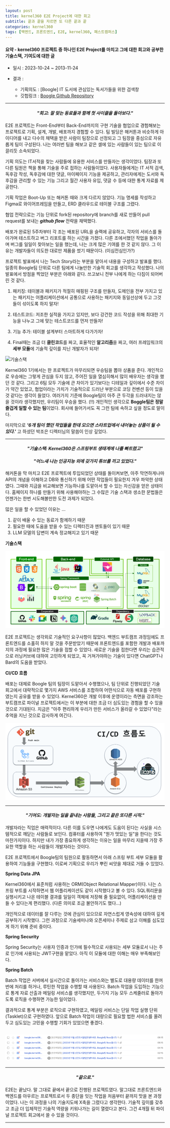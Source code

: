 ```yaml
---
layout: post
title: kernel360 E2E Project에 대한 회고
subtitle: 끝과 끝을 자르면 또 다른 끝과 끝
categories: kernel360
tags: [백엔드, 프론트엔드, E2E, kernel360, 패스트캠퍼스]
---
```


#### 요약 - kernel360 프로젝트 중 하나인 E2E Project를 마치고 그에 대한 회고와 공부한 기술스택, 기여도에 대한 글

- 일시 : 2023-10-24 ~ 2013-11-24

- 결과 :
  - 기획의도 : [Boogle] IT 도서에 관심있는 독서가들을 위한 검색창
  - 깃헙링크 : [Boogle Github Repository](https://github.com/Kernel360/E2E1-Boogle)

---

#### _<center>"회고: 잘 맞는 동료들과 함께 첫 사이클을 돌아보다."</center>_

E2E 프로젝트는 Front-End부터 Back-End까지의 구현 기술을 협업으로 경험해보는 프로젝트로 기획, 설계, 개발, 배포까지 경험할 수 있다. 팀 빌딩은 해커톤과 비슷하게 아이디어를 내고 다수의 채택을 받은 사람이 팀장으로 선정되고 그 팀장을 중심으로 자유롭게 팀이 구성된다. 나는 여러번 팀을 해보고 같은 셀에 있는 사람들이 있는 팀으로 이끌리듯 소속되었다.

기획 의도는 IT서적을 찾는 사람들에 유용한 서비스를 만들자는 생각이었다. 팀장과 또다른 팀원은 책을 통해 기술을 주로 접하는 사람들이었다. 사용자들에게는 IT 서적 검색, 독후감 작성, 독후감에 대한 댓글, 마이페이지 기능을 제공하고, 관리자에게는 도서와 독후감을 관리할 수 있는 기능 그리고 월간 사용자 유입, 댓글 수 등에 대한 통계 자료를 제공한다.

기획 작업은 Boot-Up 또는 해커톤 때와 크게 다르지 않았다. 기능 명세를 작성하고 Figma로 와이어프레임을 만들고, ERD 클라우드로 테이블 구조를 그렸다.

협업 전략으로는 기능 단위로 fork된 repository에 branch를 새로 만들어 pull request를 보내는 **_github flow_** 전략을 채택했다.

배포가 완료된 5주차부터 각 조는 배포된 URL을 슬랙에 공유하고, 각자의 서비스를 돌아가며 테스트하고 버그 리포트를 하는 시간을 가졌다. 다른 조에서했던 작업을 돌아가며 버그를 일일이 찾아보는 일을 했는데, 나는 크게 많은 기여를 한 것 같지 않다. 그 이유는 개발자들이 의도한 대로만 제품을 썼기 때문이다. (이심전심인가?)

프로젝트 발표에서 나는 Tech Story라는 부분을 맡아서 내용을 구성하고 발표를 했다. 일종의 Boogle팀 단위로 다른 팀에게 나눌만한 기술적 회고를 생각하고 작성했다. 나의 발표에서 방점을 찍었던 부분은 아래와 같다. 쓰고보니 전부 나에게 하는 다짐이 되어버린 것 같다.

1. 패키징: 테이블과 패키지가 적절히 매핑된 구조를 만들자, 도메인을 전부 가지고 있는 패키지는 어플리케이션에서 공통으로 사용하는 패키지와 동일선상에 두고 그것들이 섞이도록 하지 말자!

2. 테스트코드: 저조한 실적을 가지고 있지만, 보다 강건한 코드 작성을 위해 최대한 기능을 나누고 그에 맞는 테스트코드를 먼저 만들자!

3. 기능 추가: 테이블 설계부터 스마트하게 다가가자!

4. Final때는 조금 더 **클린코드**를 짜고, 효율적인 **알고리즘**을 짜고, 여러 프레임워크의 **세부 모듈**에 기술적 깊이를 지닌 개발자가 되자!

![기술스택](/assets/images/boogle_tech_story.png)

Kernel360 1기에서는 한 프로젝트가 마무리되면 우승팀을 뽑아 상품을 준다. 개인적으로 우승에는 그렇게 관심을 두지 않고, 주어진 일을 열심히해서 많이 배우자는 생각을 했던 것 같다. 그리고 6팀 모두 기술에 큰 차이가 있기보다는 디테일과 깊이에서 수준 차이가 약간 있었고, 협업이라는 가치가 기술적으로 드러난 부분으로 코딩 컨벤션 등이 있을 것 같다는 생각이 들었다. 여러가지 기준에 Boogle팀이 아주 큰 두각을 드러내지는 않을 것이라 생각했지만, 우리팀이 우승을 했다. (!!) 개인적인 생각으로 **Boggle팀은 정말 즐겁게 일할 수 있는 팀**이었다. 회사에 들어가서도 꼭 그런 팀에 속하고 싶을 정도로 말이다.

마지막으로 **_'6개 팀이 했던 작업들을 한데 모으면 스타트업에서 내어놓는 상품이 될 수 있다.'_** 고 하셨던 박조은 디렉터님의 말씀이 인상 깊었다.

---

#### _<center>"기술스택: Kernel360은 스프링부트 생태계에 나를 빠트렸고"</center>_

#### _<center>"어느새 나는 인공지능 외에 갖가지 튜브를 끼고 있었다."</center>_

해커톤을 막 마치고 E2E 프로젝트에 투입되었던 상태를 돌이켜보면, 아주 막연하게나마 API의 개념을 이해하고 DB와 통신하기 위해 어떤 작업들이 필요한지 겨우 파악한 상태였다. 그때와 지금을 비교해보면 기능하나를 도맡아서 할 수 있는 자신감을 얻은 상태이다. 홈페이지 하나를 만들기 위해 사용해야하는 그 수많은 기술 스택과 생소한 문법들은 언젠가는 한번 시도해볼만한 도전 과제가 되었다.

많은 일을 할 수 있었던 이유는 ...

1. 같이 배울 수 있는 동료가 함께하기 때문
2. 필요한 때에 도움을 받을 수 있는 디렉터진과 멘토들이 있기 때문
3. LLM 모델의 답변이 계속 정교해지고 있기 때문

**기술스택**

![기술스택](/assets/images/boogle_tech_stack.PNG)

E2E 프로젝트는 생각외로 기술적인 요구사항이 많았다. 백엔드 부트캠프 과정임에도 프론트엔드를 소홀히 하지 말 것을 주문받았기 때문에 프론트엔드를 포함한 개발과 배포까지의 과정에 필요한 많은 기술을 접할 수 있었다. 새로운 기술을 접한다면 우리는 습관적으로 러닝커브에 대하여 고민하게 되었고, 꼭 거쳐가야하는 기술이 있다면 ChatGPT나 Bard의 도움을 받았다.

**CI/CD 흐름**

배포는 대체로 Boogle 팀의 팀장이 도맡아서 수행했으나, 팀 단위로 진행되었던 기술 회고에서 대략적으로 몇가지 AWS 서비스를 조합하여 어떤식으로 자동 배포를 구현하였는지 공유를 받을 수 있었다. Kernel360은 개발 이후에 운영이라는 측면을 강조하는 부트캠프로 파이널 프로젝트에서는 이 부분에 대한 조금 더 심도있는 경험을 할 수 있을 것으로 기대된다. 지금은 "아주 편리하게 우리가 만든 서비스가 올라갈 수 있었다"라는 추억을 지닌 것으로 감사하게 여긴다.

![CI/CD 흐름](/assets/images/boogle_cicd_plow.png)

---

#### _<center>"기여도: 개발자는 일을 끝내는 사람들, 그리고 끝은 또다른 시작."</center>_

개발자라는 직업은 매력적이다. 다른 이를 도우면 나에게도 도움이 된다는 사실을 시스템적으로 깨닫는 사람들로 보인다. 컴퓨터를 사용하여 "뭔가 멋있는 일"을 한다는 것도 마찬가지이다. 하지만 내가 가장 중요하게 생각하는 이유는 일을 마무리 지을때 가장 주요한 역할을 하는 사람들이 개발자라는 것이다.

E2E 프로젝트에서 Boogle팀의 팀원으로 활동하면서 아래 스프링 부트 세부 모듈을 활용하여 기능들을 구현했다. 이로써 기획으로 우리가 뿌린 씨앗을 제대로 거둘 수 있었다.

**Spring Data JPA**

Kernel360에서 표준처럼 사용하는 ORM(Object Relational Mapper)이다. 나는 스프링 부트를 시작하면서 웹 어플리케이션도 같이 시작했다고 볼 수 있다. SQL쿼리문을 실행시키고 나온 테이블 결과를 일일이 객체에 저장해 줄 필요없이, 어플리케이션을 만들 수 있다는게 편리했다. (다른 의미로 조금 불안하기도 했다...)

개인적으로 데이터를 잘 다루는 것에 관심이 있으므로 자연스럽게 영속성에 대하여 깊게 공부하기 시작했다. 그런 과정으로 기술세미나와 오픈세미나 주제로 삼고 이해를 심도있게 하기 위해 준비 중이다.

**Spring Security**

Spring Security는 사용자 인증과 인가에 필수적으로 사용되는 세부 모듈로서 나는 주로 인가에 사용되는 JWT구현을 맡았다. 아직 이 모듈에 대한 이해는 매우 부족해보인다.

**Spring Batch**

Batch 작업은 서버에서 실시간으로 돌아가는 서비스와는 별도로 대용량 데이터를 한꺼번에 처리를 하거나, 루틴한 작업을 수행할 때 사용된다. Batch 작업을 도입하는 기능으로 통계 자료 산출과 메일링 서비스를 생각했지만, 두가지 기능 모두 스케줄러로 돌아가도록 로직을 수행하면 가능한 일이었다.

결과적으로 통계 부분은 로직으로 구현하였고, 메일링 서비스는 단일 작업 실행 단위 (Tasklet)으로 구현하였다. 앞으로 Batch 작업이 대량으로 필요할 법한 서비스를 올려두고 심도있는 고민을 수행할 기회가 있었으면 좋겠다.

## ![Alt text](/assets/images/batch_mailing.png)

---

#### _<center>"끝으로."</center>_

E2E는 끝났다. 말 그대로 끝에서 끝으로 진행된 프로젝트였다. 말그대로 프론트엔드와 백엔드를 아우르는 프로젝트로서 두 종단을 잇는 작업을 처음부터 끝까지 맛을 본 과정이었다. 나는 이 과정을 나의 기술지도에 X축을 그렸다고 생각한다. 기술적 깊이를 갖추고 조금 더 입체적인 기술적 역량을 키워나가는 길이 열렸다고 본다. 그건 4개월 뒤 파이널 프로젝트 회고에서 쓸 수 있을 것이다.

---
